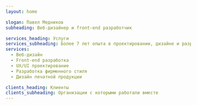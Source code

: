 ```yaml
---
layout: home

slogan: Павел Медников
subheading: Веб-дизайнер и front-end разработчик

services_heading: Услуги
services_subheading: Более 7 лет опыта в проектировании, дизайне и разработке веб-сайтов, мобильных приложений и много другого
services:
  - Веб-дизайн
  - Front-end разработка
  - UX/UI проектирование
  - Разработка фирменного стиля
  - Дизайн печатной продукции

clients_heading: Клиенты
clients_subheading: Организации с которыми работали вместе
---
```


